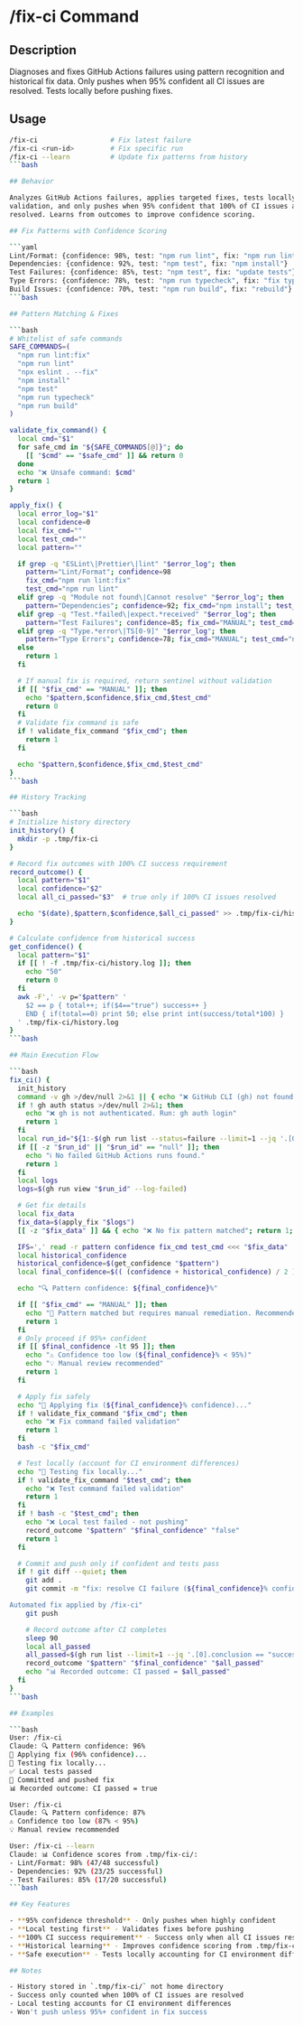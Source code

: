 # /fix-ci Command

## Description

Diagnoses and fixes GitHub Actions failures using pattern recognition and
historical fix data. Only pushes when 95% confident all CI issues are resolved.
Tests locally before pushing fixes.

## Usage

```bash
/fix-ci                  # Fix latest failure
/fix-ci <run-id>         # Fix specific run
/fix-ci --learn          # Update fix patterns from history
```bash

## Behavior

Analyzes GitHub Actions failures, applies targeted fixes, tests locally for
validation, and only pushes when 95% confident that 100% of CI issues are
resolved. Learns from outcomes to improve confidence scoring.

## Fix Patterns with Confidence Scoring

```yaml
Lint/Format: {confidence: 98%, test: "npm run lint", fix: "npm run lint:fix"}
Dependencies: {confidence: 92%, test: "npm test", fix: "npm install"}
Test Failures: {confidence: 85%, test: "npm test", fix: "update tests"}
Type Errors: {confidence: 78%, test: "npm run typecheck", fix: "fix types"}
Build Issues: {confidence: 70%, test: "npm run build", fix: "rebuild"}
```bash

## Pattern Matching & Fixes

```bash
# Whitelist of safe commands
SAFE_COMMANDS=(
  "npm run lint:fix"
  "npm run lint"
  "npx eslint . --fix"
  "npm install"
  "npm test"
  "npm run typecheck"
  "npm run build"
)

validate_fix_command() {
  local cmd="$1"
  for safe_cmd in "${SAFE_COMMANDS[@]}"; do
    [[ "$cmd" == "$safe_cmd" ]] && return 0
  done
  echo "❌ Unsafe command: $cmd"
  return 1
}

apply_fix() {
  local error_log="$1"
  local confidence=0
  local fix_cmd=""
  local test_cmd=""
  local pattern=""

  if grep -q "ESLint\|Prettier\|lint" "$error_log"; then
    pattern="Lint/Format"; confidence=98
    fix_cmd="npm run lint:fix"
    test_cmd="npm run lint"
  elif grep -q "Module not found\|Cannot resolve" "$error_log"; then
    pattern="Dependencies"; confidence=92; fix_cmd="npm install"; test_cmd="npm test"
  elif grep -q "Test.*failed\|expect.*received" "$error_log"; then
    pattern="Test Failures"; confidence=85; fix_cmd="MANUAL"; test_cmd="npm test"
  elif grep -q "Type.*error\|TS[0-9]" "$error_log"; then
    pattern="Type Errors"; confidence=78; fix_cmd="MANUAL"; test_cmd="npm run typecheck"
  else
    return 1
  fi

  # If manual fix is required, return sentinel without validation
  if [[ "$fix_cmd" == "MANUAL" ]]; then
    echo "$pattern,$confidence,$fix_cmd,$test_cmd"
    return 0
  fi
  # Validate fix command is safe
  if ! validate_fix_command "$fix_cmd"; then
    return 1
  fi

  echo "$pattern,$confidence,$fix_cmd,$test_cmd"
}
```bash

## History Tracking

```bash
# Initialize history directory
init_history() {
  mkdir -p .tmp/fix-ci
}

# Record fix outcomes with 100% CI success requirement
record_outcome() {
  local pattern="$1"
  local confidence="$2"
  local all_ci_passed="$3"  # true only if 100% CI issues resolved

  echo "$(date),$pattern,$confidence,$all_ci_passed" >> .tmp/fix-ci/history.log
}

# Calculate confidence from historical success
get_confidence() {
  local pattern="$1"
  if [[ ! -f .tmp/fix-ci/history.log ]]; then
    echo "50"
    return 0
  fi
  awk -F',' -v p="$pattern" '
    $2 == p { total++; if($4=="true") success++ }
    END { if(total==0) print 50; else print int(success/total*100) }
  ' .tmp/fix-ci/history.log
}
```bash

## Main Execution Flow

```bash
fix_ci() {
  init_history
  command -v gh >/dev/null 2>&1 || { echo "❌ GitHub CLI (gh) not found"; return 1; }
  if ! gh auth status >/dev/null 2>&1; then
    echo "❌ gh is not authenticated. Run: gh auth login"
    return 1
  fi
  local run_id="${1:-$(gh run list --status=failure --limit=1 --jq '.[0].databaseId')}"
  if [[ -z "$run_id" || "$run_id" == "null" ]]; then
    echo "ℹ️ No failed GitHub Actions runs found."
    return 1
  fi
  local logs
  logs=$(gh run view "$run_id" --log-failed)

  # Get fix details
  local fix_data
  fix_data=$(apply_fix "$logs")
  [[ -z "$fix_data" ]] && { echo "❌ No fix pattern matched"; return 1; }

  IFS=',' read -r pattern confidence fix_cmd test_cmd <<< "$fix_data"
  local historical_confidence
  historical_confidence=$(get_confidence "$pattern")
  local final_confidence=$(( (confidence + historical_confidence) / 2 ))

  echo "🔍 Pattern confidence: ${final_confidence}%"

  if [[ "$fix_cmd" == "MANUAL" ]]; then
    echo "📝 Pattern matched but requires manual remediation. Recommended test: $test_cmd"
    return 1
  fi
  # Only proceed if 95%+ confident
  if [[ $final_confidence -lt 95 ]]; then
    echo "⚠️ Confidence too low (${final_confidence}% < 95%)"
    echo "💡 Manual review recommended"
    return 1
  fi

  # Apply fix safely
  echo "🔧 Applying fix (${final_confidence}% confidence)..."
  if ! validate_fix_command "$fix_cmd"; then
    echo "❌ Fix command failed validation"
    return 1
  fi
  bash -c "$fix_cmd"

  # Test locally (account for CI environment differences)
  echo "🧪 Testing fix locally..."
  if ! validate_fix_command "$test_cmd"; then
    echo "❌ Test command failed validation"
    return 1
  fi
  if ! bash -c "$test_cmd"; then
    echo "❌ Local test failed - not pushing"
    record_outcome "$pattern" "$final_confidence" "false"
    return 1
  fi

  # Commit and push only if confident and tests pass
  if ! git diff --quiet; then
    git add .
    git commit -m "fix: resolve CI failure (${final_confidence}% confidence)

Automated fix applied by /fix-ci"
    git push

    # Record outcome after CI completes
    sleep 90
    local all_passed
    all_passed=$(gh run list --limit=1 --jq '.[0].conclusion == "success"')
    record_outcome "$pattern" "$final_confidence" "$all_passed"
    echo "📊 Recorded outcome: CI passed = $all_passed"
  fi
}
```bash

## Examples

```bash
User: /fix-ci
Claude: 🔍 Pattern confidence: 96%
🔧 Applying fix (96% confidence)...
🧪 Testing fix locally...
✅ Local tests passed
💾 Committed and pushed fix
📊 Recorded outcome: CI passed = true

User: /fix-ci
Claude: 🔍 Pattern confidence: 87%
⚠️ Confidence too low (87% < 95%)
💡 Manual review recommended

User: /fix-ci --learn
Claude: 📊 Confidence scores from .tmp/fix-ci/:
- Lint/Format: 98% (47/48 successful)
- Dependencies: 92% (23/25 successful)
- Test Failures: 85% (17/20 successful)
```bash

## Key Features

- **95% confidence threshold** - Only pushes when highly confident
- **Local testing first** - Validates fixes before pushing
- **100% CI success requirement** - Success only when all CI issues resolved
- **Historical learning** - Improves confidence scoring from .tmp/fix-ci/ data
- **Safe execution** - Tests locally accounting for CI environment differences

## Notes

- History stored in `.tmp/fix-ci/` not home directory
- Success only counted when 100% of CI issues are resolved
- Local testing accounts for CI environment differences
- Won't push unless 95%+ confident in fix success
